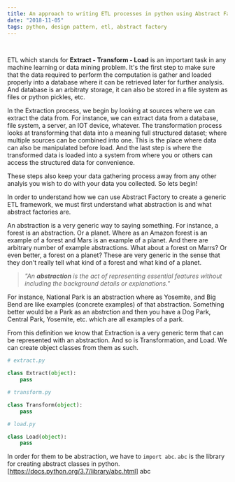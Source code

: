 ```yaml
---
title: An approach to writing ETL processes in python using Abstract Factory
date: "2018-11-05"
tags: python, design pattern, etl, abstract factory
---
```


<br>

ETL which stands for <strong>Extract - Transform - Load</strong> is an important task in any machine learning or data mining problem. It's the first step to make sure that the data required to perform the computation is gather and loaded properly into a database where it can be retrieved later for further analysis. And database is an arbitraty storage, it can also be stored in a file system as files or python pickles, etc. 

In the Extraction process, we begin by looking at sources where we can extract the data from. For instance, we can extract data from a database, file system, a server, an IOT device, whatever. The transformation process looks at transforming that data into a meaning full structured dataset; where multiple sources can be combined into one. This is the place where data can also be manipulated before load. And the last step is where the transformed data is loaded into a system from where you or others can access the structured data for convenience. 

These steps also keep your data gathering process away from any other analyis you wish to do with your data you collected. So lets begin!

In order to understand how we can use Abstract Factory to create a generic ETL framework, we must first understand what abstraction is and what abstract factories are. 

An abstraction is a very generic way to saying something. For instance, a forest is an abstraction. Or a planet. Where as an Amazon forest is an example of a forest and Mars is an example of a planet. And there are arbitrary number of example abstractions. What about a forest on Marrs? Or even better, a forest on a planet? These are very generic in the sense that they don't really tell what kind of a forest and what kind of a planet.

> *"An <strong>abstraction</strong> is the act of representing essential features without including the background details or explanations."*

For instance, National Park is an abstraction where as Yosemite, and Big Bend are like examples (concrete examples) of that abstraction. Something better would be a Park as an abstrction and then you have a Dog Park, Central Park, Yosemite, etc. which are all examples of a park.

From this definition we know that Extraction is a very generic term that can be represented with an abstraction. And so is Transformation, and Load. We can create object classes from them as such.

```python
# extract.py

class Extract(object):
    pass
```

```python
# transform.py

class Transform(object):
    pass
```

```python
# load.py

class Load(object):
    pass
```

In order for them to be abstraction, we have to `import abc`. `abc` is the library for creating abstract classes in python. [https://docs.python.org/3.7/library/abc.html] abc